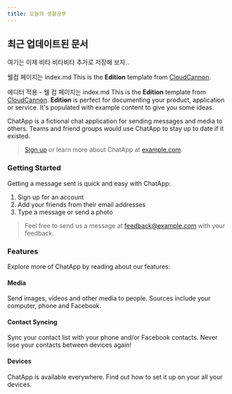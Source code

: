 ```yaml
---
title: 오늘의 생활공부
---
```


최근 업데이트된 문서 
---
 



여기는 이제 비타 비타비타 추가로 저장해 보자..

웰컴 페이지는 index.md 
This is the **Edition** template from [CloudCannon](http://cloudcannon.com/).
  
에디터 적용 - 웰 컴 페이지는 index.md This is the **Edition** template from [CloudCannon](http://cloudcannon.com/).
**Edition** is perfect for documenting your product, application or service.
It's populated with example content to give you some ideas.  

ChatApp is a fictional chat application for sending messages and media to others.
Teams and friend groups would use ChatApp to stay up to date if it existed.

> [Sign up](http://example.com/signup) or learn more about ChatApp at [example.com](http://example.com/).

### Getting Started

Getting a message sent is quick and easy with ChatApp:

1. Sign up for an account
2. Add your friends from their email addresses
3. Type a message or send a photo

> Feel free to send us a message at [feedback@example.com](mailto:feedback@example.com) with your feedback.

### Features

Explore more of ChatApp by reading about our features:

#### Media

Send images, videos and other media to people. Sources include your computer, phone and Facebook.

#### Contact Syncing

Sync your contact list with your phone and/or Facebook contacts. Never lose your contacts between devices again!

#### Devices

ChatApp is available everywhere. Find out how to set it up on your all your devices.
<!--stackedit_data:
eyJoaXN0b3J5IjpbLTgzMjkyODE5MywtMTA3MjQ5ODk3NF19
-->